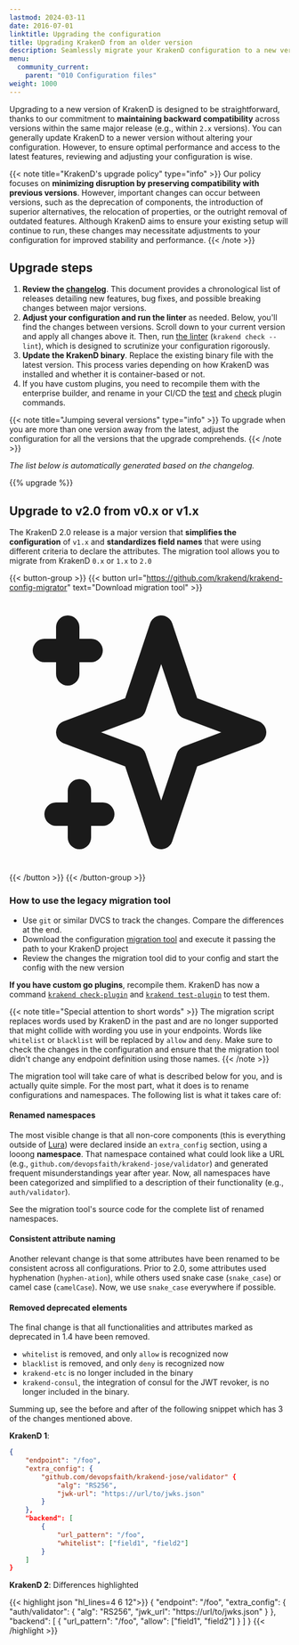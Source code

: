 ```yaml
---
lastmod: 2024-03-11
date: 2016-07-01
linktitle: Upgrading the configuration
title: Upgrading KrakenD from an older version
description: Seamlessly migrate your KrakenD configuration to a new version. Hassle-free transition for your API Gateway
menu:
  community_current:
    parent: "010 Configuration files"
weight: 1000
---
```

Upgrading to a new version of KrakenD is designed to be straightforward, thanks to our commitment to **maintaining backward compatibility** across versions within the same major release (e.g., within `2.x` versions). You can generally update KrakenD to a newer version without altering your configuration. However, to ensure optimal performance and access to the latest features, reviewing and adjusting your configuration is wise.

{{< note title="KrakenD's upgrade policy" type="info" >}}
Our policy focuses on **minimizing disruption by preserving compatibility with previous versions**. However, important changes can occur between versions, such as the deprecation of components, the introduction of superior alternatives, the relocation of properties, or the outright removal of outdated features. Although KrakenD aims to ensure your existing setup will continue to run, these changes may necessitate adjustments to your configuration for improved stability and performance.
{{< /note >}}

## Upgrade steps

1. **Review the [changelog](/changelog/)**. This document provides a chronological list of releases detailing new features, bug fixes, and possible breaking changes between major versions.
2. **Adjust your configuration and run the linter** as needed. Below, you'll find the changes between versions. Scroll down to your current version and apply all changes above it. Then, run [the linter](/docs/configuration/check/) (`krakend check --lint`), which is designed to scrutinize your configuration rigorously.
3. **Update the KrakenD binary**. Replace the existing binary file with the latest version. This process varies depending on how KrakenD was installed and whether it is container-based or not.
4. If you have custom plugins, you need to recompile them with the enterprise builder, and rename in your CI/CD the [test](/docs/extending/test-plugin/) and [check](/docs/extending/check-plugin/) plugin commands.

{{< note title="Jumping several versions" type="info" >}}
To upgrade when you are more than one version away from the latest, adjust the configuration for all the versions that the upgrade comprehends.
{{< /note >}}

_The list below is automatically generated based on the changelog._

{{% upgrade %}}

## Upgrade to v2.0 from v0.x or v1.x
The KrakenD 2.0 release is a major version that **simplifies the configuration** of `v1.x` and **standardizes field names** that were using different criteria to declare the attributes. The migration tool allows you to migrate from KrakenD `0.x` or `1.x` to `2.0`

{{< button-group >}}
{{< button url="https://github.com/krakend/krakend-config-migrator" text="Download migration tool" >}}<svg xmlns="http://www.w3.org/2000/svg" class="h-6 w-6" fill="none" viewBox="0 0 24 24" stroke="currentColor"><path stroke-linecap="round" stroke-linejoin="round" stroke-width="2" d="M5 3v4M3 5h4M6 17v4m-2-2h4m5-16l2.286 6.857L21 12l-5.714 2.143L13 21l-2.286-6.857L5 12l5.714-2.143L13 3z" /></svg>
{{< /button >}}
{{< /button-group >}}


### How to use the legacy migration tool

- Use `git` or similar DVCS to track the changes. Compare the differences at the end.
- Download the configuration [migration tool](https://github.com/krakend/krakend-config-migrator) and execute it passing the path to your KrakenD project
- Review the changes the migration tool did to your config and start the config with the new version

**If you have custom go plugins**, recompile them. KrakenD has now a command [`krakend check-plugin`](/docs/extending/check-plugin/) and [`krakend test-plugin`](/docs/extending/test-plugin/) to test them.

{{< note title="Special attention to short words" >}}
The migration script replaces words used by KrakenD in the past and are no longer supported that might collide with wording you use in your endpoints. Words like `whitelist` or `blacklist` will be replaced by `allow` and `deny`. Make sure to check the changes in the configuration and ensure that the migration tool didn't change any endpoint definition using those names.
{{< /note >}}

The migration tool will take care of what is described below for you, and is actually quite simple. For the most part, what it does is to rename configurations and namespaces. The following list is what it takes care of:

#### Renamed namespaces
The most visible change is that all non-core components (this is everything outside of [Lura](https://luraproject.org)) were declared inside an `extra_config` section, using a looong **namespace**. That namespace contained what could look like a URL (e.g., `github.com/devopsfaith/krakend-jose/validator`) and generated frequent misunderstandings year after year. Now, all namespaces have been categorized and simplified to a description of their functionality (e.g., `auth/validator`).

See the migration tool's source code for the complete list of renamed namespaces.

#### Consistent attribute naming
Another relevant change is that some attributes have been renamed to be consistent across all configurations. Prior to 2.0, some attributes used hyphenation (`hyphen-ation`), while others used snake case (`snake_case`) or camel case (`camelCase`). Now, we use `snake_case` everywhere if possible.

#### Removed deprecated elements
The final change is that all functionalities and attributes marked as deprecated in 1.4 have been removed.

- `whitelist` is removed, and only `allow` is recognized now
- `blacklist` is removed, and only `deny` is recognized now
- `krakend-etc` is no longer included in the binary
- `krakend-consul`, the integration of consul for the JWT revoker, is no longer included in the binary.

Summing up, see the before and after of the following snippet which has 3 of the changes mentioned above.

**KrakenD 1**:

```json
{
    "endpoint": "/foo",
    "extra_config": {
        "github.com/devopsfaith/krakend-jose/validator" {
            "alg": "RS256",
            "jwk-url": "https://url/to/jwks.json"
        }
    },
    "backend": [
        {
            "url_pattern": "/foo",
            "whitelist": ["field1", "field2"]
        }
    ]
}
```


**KrakenD 2**:
Differences highlighted

{{< highlight json "hl_lines=4 6 12">}}
{
    "endpoint": "/foo",
    "extra_config": {
        "auth/validator": {
            "alg": "RS256",
            "jwk_url": "https://url/to/jwks.json"
        }
    },
    "backend": [
        {
            "url_pattern": "/foo",
            "allow": ["field1", "field2"]
        }
    ]
}
{{< /highlight >}}
